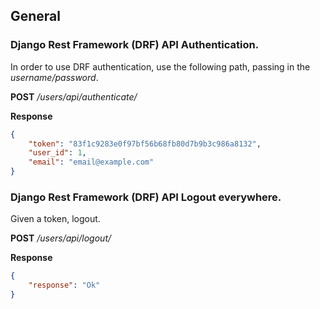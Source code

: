 ## General

### Django Rest Framework (DRF) API Authentication.

In order to use DRF authentication, use the following path, passing in the *username/password*.

**POST** */users/api/authenticate/*

**Response**

```json
{
    "token": "83f1c9283e0f97bf56b68fb80d7b9b3c986a8132",
    "user_id": 1,
    "email": "email@example.com"
}
```


### Django Rest Framework (DRF) API Logout everywhere.

Given a token, logout.

**POST** */users/api/logout/*

**Response**

```json
{
    "response": "Ok"
}
```